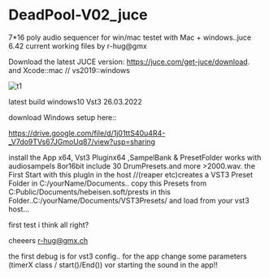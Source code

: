 # DeadPool-V02_juce
7*16 poly audio sequencer for win/mac
testet with Mac + windows..juce 6.42
current working files by r-hug@gmx

Download the latest JUCE version:
https://juce.com/get-juce/download.   
and Xcode::mac // vs2019::windows




![t1](https://user-images.githubusercontent.com/13609732/147684963-9524a1ec-362e-4144-9182-f8dbb790218f.PNG)


latest build windows10 Vst3 26.03.2022


download Windows setup here::

https://drive.google.com/file/d/1j01ttS40u4R4-_V7do9TVs67JGmoUq87/view?usp=sharing

 install  the App x64, Vst3 Pluginx64 ,SampelBank & PresetFolder
works with audiosampels 8or16bit 
include 30 DrumPresets.and more >2000.wav. the First Start with this plugIn in the host //(reaper etc)creates a VST3 Preset Folder
in C:/yourName/Documents..
copy this Presets from C:Public/Documents/hebeisen.soft/prests in this Folder..C:/yourName/Documents/VST3Presets/
and load from your vst3 host...

first test i think all right?

cheeers r-hug@gmx.ch


 the first debug is for vst3  config.. for the app change some parameters (timerX class / start()/End()) vor starting the sound in the app!!



